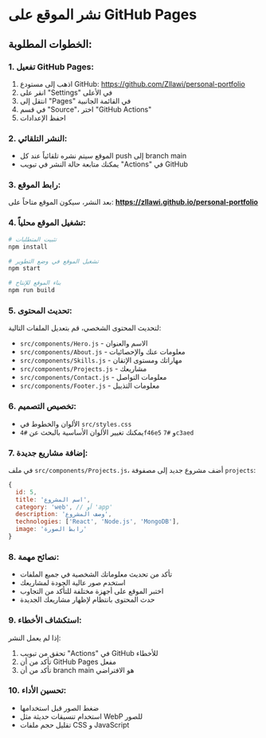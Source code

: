 # نشر الموقع على GitHub Pages

## الخطوات المطلوبة:

### 1. تفعيل GitHub Pages:
1. اذهب إلى مستودع GitHub: https://github.com/Zllawi/personal-portfolio
2. انقر على "Settings" في الأعلى
3. انتقل إلى "Pages" في القائمة الجانبية
4. في قسم "Source"، اختر "GitHub Actions"
5. احفظ الإعدادات

### 2. النشر التلقائي:
- الموقع سيتم نشره تلقائياً عند كل push إلى branch main
- يمكنك متابعة حالة النشر في تبويب "Actions" في GitHub

### 3. رابط الموقع:
بعد النشر، سيكون الموقع متاحاً على:
**https://zllawi.github.io/personal-portfolio**

### 4. تشغيل الموقع محلياً:
```bash
# تثبيت المتطلبات
npm install

# تشغيل الموقع في وضع التطوير
npm start

# بناء الموقع للإنتاج
npm run build
```

### 5. تحديث المحتوى:
لتحديث المحتوى الشخصي، قم بتعديل الملفات التالية:

- `src/components/Hero.js` - الاسم والعنوان
- `src/components/About.js` - معلومات عنك والإحصائيات
- `src/components/Skills.js` - مهاراتك ومستوى الإتقان
- `src/components/Projects.js` - مشاريعك
- `src/components/Contact.js` - معلومات التواصل
- `src/components/Footer.js` - معلومات التذييل

### 6. تخصيص التصميم:
- الألوان والخطوط في `src/styles.css`
- يمكنك تغيير الألوان الأساسية بالبحث عن `#4f46e5` و `#7c3aed`

### 7. إضافة مشاريع جديدة:
في ملف `src/components/Projects.js`، أضف مشروع جديد إلى مصفوفة `projects`:

```javascript
{
  id: 5,
  title: 'اسم المشروع',
  category: 'web', // أو 'app'
  description: 'وصف المشروع',
  technologies: ['React', 'Node.js', 'MongoDB'],
  image: 'رابط الصورة'
}
```

### 8. نصائح مهمة:
- تأكد من تحديث معلوماتك الشخصية في جميع الملفات
- استخدم صور عالية الجودة لمشاريعك
- اختبر الموقع على أجهزة مختلفة للتأكد من التجاوب
- حدث المحتوى بانتظام لإظهار مشاريعك الجديدة

### 9. استكشاف الأخطاء:
إذا لم يعمل النشر:
1. تحقق من تبويب "Actions" في GitHub للأخطاء
2. تأكد من أن GitHub Pages مفعل
3. تأكد من أن branch main هو الافتراضي

### 10. تحسين الأداء:
- ضغط الصور قبل استخدامها
- استخدام تنسيقات حديثة مثل WebP للصور
- تقليل حجم ملفات CSS و JavaScript